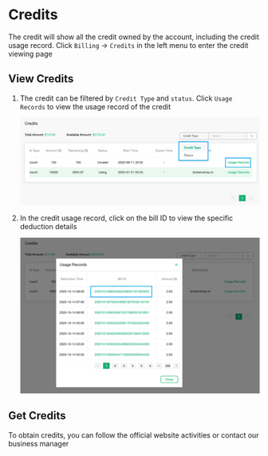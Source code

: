 # Credits

The credit will show all the credit owned by the account, including the credit usage record. Click `Billing` -> `Credits` in the left menu to enter the credit viewing page



## View Credits

1. The credit can be filtered by `Credit Type` and `status`. Click `Usage Records` to view the usage record of the credit

   ![credits](./_assets/credits.png)

2. In the credit usage record, click on the bill ID to view the specific deduction details

   ![credits-usage](./_assets/credits-usage.png)


## Get Credits

To obtain credits, you can follow the official website activities or contact our business manager